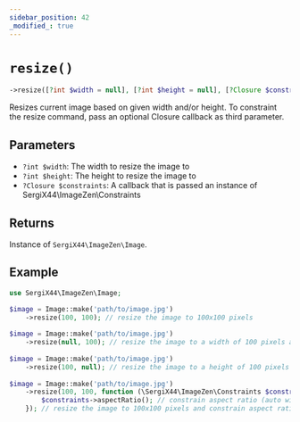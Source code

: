 ```yaml
---
sidebar_position: 42
_modified_: true
---
```

# `resize()`

```php
->resize([?int $width = null], [?int $height = null], [?Closure $constraints = null]): SergiX44\ImageZen\Image
```
Resizes current image based on given width and/or height. To constraint the resize command, pass an optional Closure callback as third parameter.

## Parameters

- `?int $width`: The width to resize the image to
- `?int $height`: The height to resize the image to
- `?Closure $constraints`: A callback that is passed an instance of SergiX44\ImageZen\Constraints


## Returns

Instance of `SergiX44\ImageZen\Image`.

## Example

```php
use SergiX44\ImageZen\Image;

$image = Image::make('path/to/image.jpg')
    ->resize(100, 100); // resize the image to 100x100 pixels
    
$image = Image::make('path/to/image.jpg')
    ->resize(null, 100); // resize the image to a width of 100 pixels and constrain aspect ratio (auto height)
    
$image = Image::make('path/to/image.jpg')
    ->resize(100, null); // resize the image to a height of 100 pixels and constrain aspect ratio (auto width)
    
$image = Image::make('path/to/image.jpg')
    ->resize(100, 100, function (\SergiX44\ImageZen\Constraints $constraints) {
        $constraints->aspectRatio(); // constrain aspect ratio (auto width and height)
    }); // resize the image to 100x100 pixels and constrain aspect ratio (auto width and height)

```
